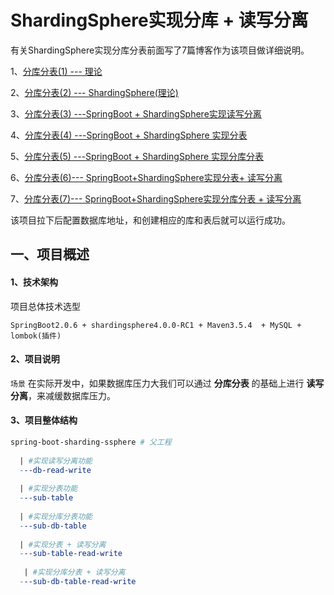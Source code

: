 # ShardingSphere实现分库 + 读写分离

有关ShardingSphere实现分库分表前面写了7篇博客作为该项目做详细说明。

  1、[分库分表(1) --- 理论](https://www.cnblogs.com/qdhxhz/p/11608222.html)

  2、[分库分表(2) --- ShardingSphere(理论)](https://www.cnblogs.com/qdhxhz/p/11629883.html)

  3、[分库分表(3) ---SpringBoot + ShardingSphere实现读写分离](https://www.cnblogs.com/qdhxhz/p/11656205.html)

  4、[分库分表(4) ---SpringBoot + ShardingSphere 实现分表](https://www.cnblogs.com/qdhxhz/p/11651163.html)

  5、[分库分表(5) ---SpringBoot + ShardingSphere 实现分库分表](https://www.cnblogs.com/qdhxhz/p/11673493.html)

  6、[分库分表(6)--- SpringBoot+ShardingSphere实现分表+ 读写分离](https://www.cnblogs.com/qdhxhz/p/11688651.html)
  
  7、[分库分表(7)--- SpringBoot+ShardingSphere实现分库分表 + 读写分离](https://www.cnblogs.com/qdhxhz/p/11688371.html)

该项目拉下后配置数据库地址，和创建相应的库和表后就可以运行成功。


## 一、项目概述


#### 1、技术架构

项目总体技术选型

```
SpringBoot2.0.6 + shardingsphere4.0.0-RC1 + Maven3.5.4  + MySQL + lombok(插件)
```

#### 2、项目说明

`场景` 在实际开发中，如果数据库压力大我们可以通过  **分库分表**  的基础上进行 **读写分离**，来减缓数据库压力。

#### 3、项目整体结构

```makefile
spring-boot-sharding-ssphere # 父工程
 
  | #实现读写分离功能
  ---db-read-write 
 
  | #实现分表功能
  ---sub-table
    
  | #实现分库分表功能
  ---sub-db-table                      
     
  | #实现分表 + 读写分离
  ---sub-table-read-write                                        
  
   | #实现分库分表 + 读写分离
  ---sub-db-table-read-write                  
                        
```

<br>



